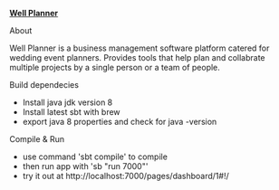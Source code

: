 <b><u>Well Planner</u></b>

About

Well Planner is a business management software platform catered for wedding event planners. Provides tools that help plan and collabrate multiple projects by a single person or a team of people.


Build dependecies

- Install java jdk version 8
- Install latest sbt with brew
- export java 8 properties and check for java -version

Compile & Run

- use command 'sbt compile' to compile
- then run app with 'sb "run 7000"'
- try it out at http://localhost:7000/pages/dashboard/1#!/
